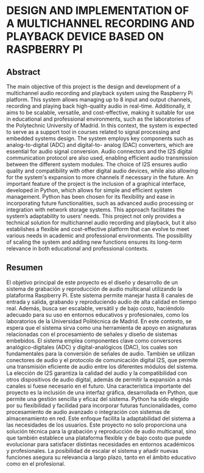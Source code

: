 # DESIGN AND IMPLEMENTATION OF A MULTICHANNEL RECORDING AND PLAYBACK DEVICE BASED ON RASPBERRY PI

## Abstract

The main objective of this project is the design and development of a multichannel audio
recording and playback system using the Raspberry Pi platform. This system allows
managing up to 8 input and output channels, recording and playing back high-quality
audio in real-time. Additionally, it aims to be scalable, versatile, and cost-effective,
making it suitable for use in educational and professional environments, such as the
laboratories of the Polytechnic University of Madrid. In this context, the system is
expected to serve as a support tool in courses related to signal processing and
embedded systems design.
The system employs key components such as analog-to-digital (ADC) and digital-to-
analog (DAC) converters, which are essential for audio signal conversion. Audio
connectors and the I2S digital communication protocol are also used, enabling efficient
audio transmission between the different system modules. The choice of I2S ensures
audio quality and compatibility with other digital audio devices, while also allowing for
the system's expansion to more channels if necessary in the future.
An important feature of the project is the inclusion of a graphical interface, developed
in Python, which allows for simple and efficient system management. Python has been
chosen for its flexibility and ease in incorporating future functionalities, such as
advanced audio processing or integration with network storage systems. This approach
facilitates the system’s adaptability to users’ needs.
This project not only provides a technical solution for multichannel audio recording and
playback, but it also establishes a flexible and cost-effective platform that can evolve to
meet various needs in academic and professional environments. The possibility of
scaling the system and adding new functions ensures its long-term relevance in both
educational and professional contexts.

## Resumen

El objetivo principal de este proyecto es el diseño y desarrollo de un sistema de
grabación y reproducción de audio multicanal utilizando la plataforma Raspberry Pi. Este
sistema permite manejar hasta 8 canales de entrada y salida, grabando y reproduciendo
audio de alta calidad en tiempo real. Además, busca ser escalable, versátil y de bajo
costo, haciéndolo adecuado para su uso en entornos educativos y profesionales, como
los laboratorios de la Universidad Politécnica de Madrid. En este contexto, se espera que
el sistema sirva como una herramienta de apoyo en asignaturas relacionadas con el
procesamiento de señales y diseño de sistemas embebidos.
El sistema emplea componentes clave como conversores analógico-digitales (ADC) y
digital-analógicos (DAC), los cuales son fundamentales para la conversión de señales de
audio. También se utilizan conectores de audio y el protocolo de comunicación digital
I2S, que permite una transmisión eficiente de audio entre los diferentes módulos del
sistema. La elección de I2S garantiza la calidad del audio y la compatibilidad con otros
dispositivos de audio digital, además de permitir la expansión a más canales si fuese
necesario en el futuro.
Una característica importante del proyecto es la inclusión de una interfaz gráfica,
desarrollada en Python, que permite una gestión sencilla y eficaz del sistema. Python ha
sido elegido por su flexibilidad y facilidad para incorporar futuras funcionalidades, como
procesamiento de audio avanzado o integración con sistemas de almacenamiento en
red. Este enfoque facilita la adaptabilidad del sistema a las necesidades de los usuarios.
Este proyecto no solo proporciona una solución técnica para la grabación y reproducción
de audio multicanal, sino que también establece una plataforma flexible y de bajo costo
que puede evolucionar para satisfacer distintas necesidades en entornos académicos y
profesionales. La posibilidad de escalar el sistema y añadir nuevas funciones asegura su
relevancia a largo plazo, tanto en el ámbito educativo como en el profesional.
